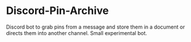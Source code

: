 # Discord-Pin-Archive
Discord bot to grab pins from a message and store them in a document or directs them into another channel. Small experimental bot. 
